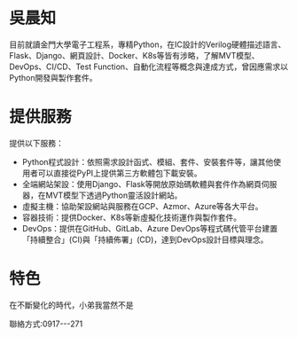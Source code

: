# 吳晨知
目前就讀金門大學電子工程系，專精Python，在IC設計的Verilog硬體描述語言、Flask、Django、網頁設計、Docker、K8s等皆有涉略，了解MVT模型、DevOps、CI/CD、Test Function、自動化流程等概念與達成方式，曾因應需求以Python開發與製作套件。

# 提供服務
提供以下服務：

- Python程式設計：依照需求設計函式、模組、套件、安裝套件等，讓其他使用者可以直接從PyPI上提供第三方軟體包下載安裝。
- 全端網站架設：使用Django、Flask等開放原始碼軟體與套件作為網頁伺服器，在MVT模型下透過Python靈活設計網站。
- 虛擬主機：協助架設網站與服務在GCP、Azmor、Azure等各大平台。
- 容器技術：提供Docker、K8s等新虛擬化技術運作與製作套件。
- DevOps：提供在GitHub、GitLab、Azure DevOps等程式碼代管平台建置「持續整合」(CI)與「持續佈署」(CD)，達到DevOps設計目標與理念。

# 特色
在不斷變化的時代，小弟我當然不是

聯絡方式:0917---271

